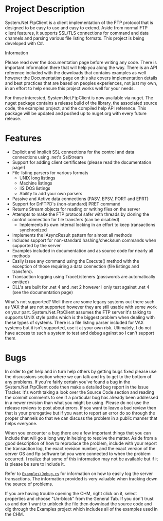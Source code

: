 # Project Description

System.Net.FtpClient is a client implementation of the FTP protocol that is designed to
be easy to use and easy to extend. Aside from normal FTP client features, it supports
SSL/TLS connections for command and data channels and parsing various file listing formats.
This project is being developed with C#.

Information

Please read over the documentation page before writing any code. There is important
information there that will help you along the way. There is an API reference included with
the downloads that contains examples as well however the Documentation page on this site
covers implementation details and best practices that are based on peoples experiences, not
just my own, in an effort to help ensure this project works well for your needs.

For those interested, System.Net.FtpClient is now available via nuget. The nuget package
contains a release build of the library, the associated source code, the examples project,
and the compiled help API reference. This package will be updated and pushed up to nuget.org
with every future release.

# Features

* Explicit and Implicit SSL connections for the control and data connections using .net's SslStream
* Support for adding client certificates (please read the documentation page!)
* File listing parsers for various formats
  * UNIX long listings
  * Machine listings
  * IIS DOS listings
  * Ability to add your own parsers
* Passive and Active data connections (PASV, EPSV, PORT and EPRT)
* Support for DrFTPD's (non-standard) PRET command
* Returns Stream objects for reading or writing files on the server
* Attempts to make the FTP protocol safer with threads by cloning the control
  connection for file transfers (can be disabled)
  * Implements its own internal locking in an effort to keep transactions synchronized
* Implements the IAsyncResult pattern for almost all methods
* Includes support for non-standard hashing/checksum commands when supported by the server
* Examples included in documentation and as source code for nearly all methods
* Easily issue any command using the Execute() method with the exception of those requiring
  a data connection (file listings and transfers).
* Transaction logging using TraceListeners (passwords are automatically omitted)
* DLL's are built for .net 4 and .net 2 however I only test against .net 4 (see the documentation page)

What's not supported? Well there are some legacy systems out there such as VAX that are
not supported however they are still usable with some work on your part.
System.Net.FtpClient assumes the FTP server it's talking to supports UNIX style paths
which is the biggest problem when dealing with these types of systems. There is a file
listing parser included for VAX systems but it isn't supported, use it at your own risk.
Ultimately, I do not have access to such a system to test and debug against so I can't
support them.

# Bugs

In order to get help and in turn help others by getting bugs fixed please use the
discussions section where we can talk and try to get to the bottom of any problems.
If you're fairly certain you've found a bug in the System.Net.FtpClient code then make
a detailed bug report in the Issue Tracker. It's worth taking a look over the Source Code
section and reading the commit comments to see if a particular bug has already been
addressed in a newer revision than what you might be using. Please do not use the release
reviews to post about errors. If you want to leave a bad review then that is your prerogative
but if you want to report an error do so through the proper channels so that we can discuss
the problem in a public manner that helps everyone.

When you encounter a bug there are a few important things that you can include that will
go a long way in helping to resolve the matter. Aside from a good description of how to
reproduce the problem, include with your report the transaction log, the exact revision
number, and the exact version of the server OS and ftp software tat you were connected
to when the problem occurred. I realize that some of this information may not be available
but if it is please be sure to include it.

Refer to [`Examples\Debug.cs`](https://github.com/FubarDevelopment/netftp/blob/master/Examples/Debug.cs)
for information on how to easily log the server transactions. The information provided
is very valuable when tracking down the source of problems.

If you are having trouble opening the CHM, right click on it, select properties and
choose "Un-block" from the General Tab. If you don't trust us and don't want to unblock
the file then download the source code and dig through the Examples project which
includes all of the examples used in the CHM.
